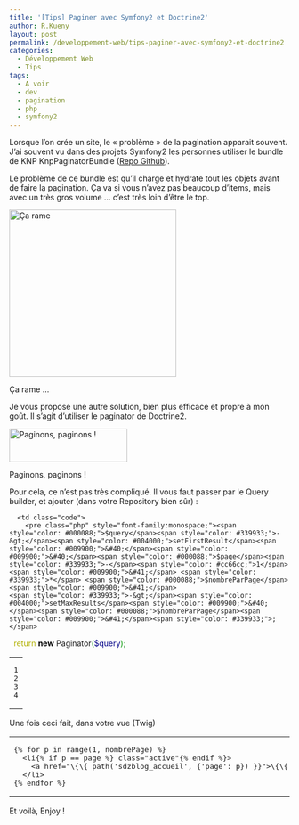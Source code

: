 ```yaml
---
title: '[Tips] Paginer avec Symfony2 et Doctrine2'
author: R.Kueny
layout: post
permalink: /developpement-web/tips-paginer-avec-symfony2-et-doctrine2
categories:
  - Développement Web
  - Tips
tags:
  - A voir
  - dev
  - pagination
  - php
  - symfony2
---
```

Lorsque l&rsquo;on crée un site, le &laquo;&nbsp;problème&nbsp;&raquo; de la pagination apparait souvent. J&rsquo;ai souvent vu dans des projets Symfony2 les personnes utiliser le bundle de KNP KnpPaginatorBundle (<a title="Github Repo KnpPaginatorBundle" href="https://github.com/KnpLabs/KnpPaginatorBundle" target="_blank">Repo Github</a>).

Le problème de ce bundle est qu&rsquo;il charge et hydrate tout les objets avant de faire la pagination. Ça va si vous n&rsquo;avez pas beaucoup d&rsquo;items, mais avec un très gros volume &#8230; c&rsquo;est très loin d&rsquo;être le top.

<div id="attachment_1926" style="width: 310px" class="wp-caption aligncenter">
  <a href="http://rkueny.fr/wp-content/uploads/2013/07/ca-rame-au-gouter.jpg" rel="lightbox[1899]"><img class="size-full wp-image-1926" alt="Ça rame" src="http://rkueny.fr/wp-content/uploads/2013/07/ca-rame-au-gouter.jpg" width="300" height="300" /></a>
  
  <p class="wp-caption-text">
    Ça rame &#8230;
  </p>
</div>

<!--more-->

Je vous propose une autre solution, bien plus efficace et propre à mon goût. Il s&rsquo;agit d&rsquo;utiliser le paginator de Doctrine2.

<div id="attachment_1928" style="width: 222px" class="wp-caption aligncenter">
  <a href="http://rkueny.fr/wp-content/uploads/2013/07/Capture-d’écran-2013-07-31-à-09.58.22.png" rel="lightbox[1899]"><img class="size-full wp-image-1928" alt="Paginons, paginons !" src="http://rkueny.fr/wp-content/uploads/2013/07/Capture-d’écran-2013-07-31-à-09.58.22.png" width="212" height="60" /></a>
  
  <p class="wp-caption-text">
    Paginons, paginons !
  </p>
</div>

Pour cela, ce n&rsquo;est pas très compliqué. Il vous faut passer par le Query builder, et ajouter (dans votre Repository bien sûr) :

<div class="wp_syntax">
  <table>
    <tr>
      <td class="line_numbers">
        <pre>1
2
3
4
</pre>
      </td>
      
      <td class="code">
        <pre class="php" style="font-family:monospace;"><span style="color: #000088;">$query</span><span style="color: #339933;">-&gt;</span><span style="color: #004000;">setFirstResult</span><span style="color: #009900;">&#40;</span><span style="color: #009900;">&#40;</span><span style="color: #000088;">$page</span><span style="color: #339933;">-</span><span style="color: #cc66cc;">1</span><span style="color: #009900;">&#41;</span> <span style="color: #339933;">*</span> <span style="color: #000088;">$nombreParPage</span><span style="color: #009900;">&#41;</span>
    <span style="color: #339933;">-&gt;</span><span style="color: #004000;">setMaxResults</span><span style="color: #009900;">&#40;</span><span style="color: #000088;">$nombreParPage</span><span style="color: #009900;">&#41;</span><span style="color: #339933;">;</span>
&nbsp;
<span style="color: #b1b100;">return</span> <span style="color: #000000; font-weight: bold;">new</span> Paginator<span style="color: #009900;">&#40;</span><span style="color: #000088;">$query</span><span style="color: #009900;">&#41;</span><span style="color: #339933;">;</span></pre>
      </td>
    </tr>
  </table>
</div>

Une fois ceci fait, dans votre vue (Twig)

<div class="wp_syntax">
  <table>
    <tr>      
      <td class="code">
        <pre class="html" style="font-family:monospace;">{% for p in range(1, nombrePage) %}
  &lt;li{% if p == page %} class="active"{% endif %}&gt;
    &lt;a href="\{\{ path('sdzblog_accueil', {'page': p}) }}"&gt;\{\{ p }}&lt;/a&gt;
  &lt;/li&gt;
{% endfor %}</pre>
      </td>
    </tr>
  </table>
</div>

Et voilà, Enjoy !